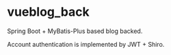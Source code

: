 # vueblog_back

Spring Boot + MyBatis-Plus based blog backed.

Account authentication is implemented by JWT + Shiro.
